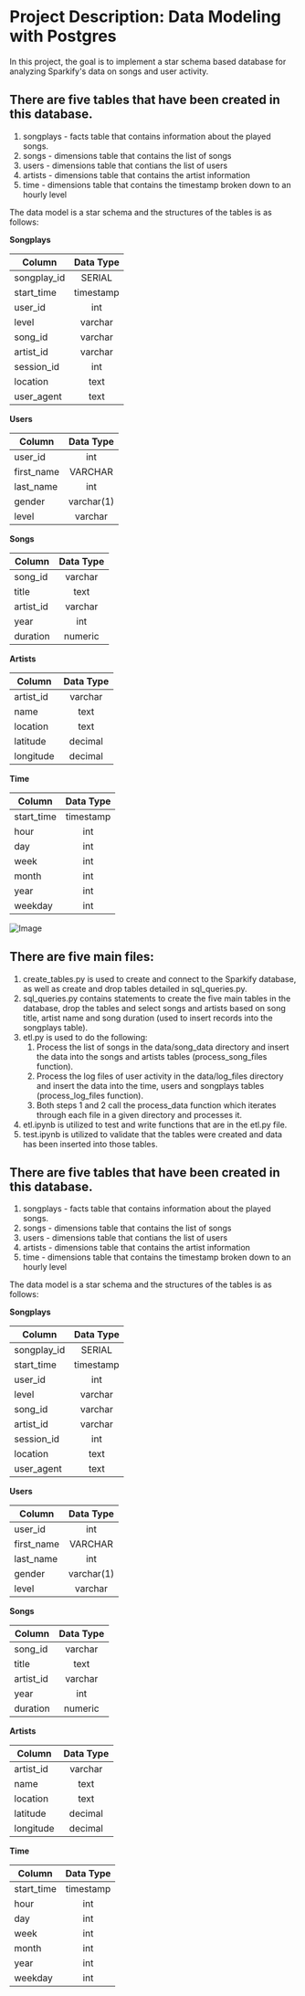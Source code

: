 # Project Description: Data Modeling with Postgres

In this project, the goal is to implement a star schema based database for analyzing Sparkify's data on songs and user activity.

## There are five tables that have been created in this database.

1. songplays - facts table that contains information about the played songs.
2. songs - dimensions table that contains the list of songs
3. users - dimensions table that contians the list of users
4. artists - dimensions table that contains the artist information
5. time - dimensions table that contains the timestamp broken down to an hourly level

The data model is a star schema and the structures of the tables is as follows:

**Songplays**

| Column        | Data Type       
| ------------- |:-------------:|
| songplay_id   | SERIAL        |
| start_time    | timestamp     | 
| user_id       | int           |  
| level         | varchar       |
| song_id       | varchar       | 
| artist_id     | varchar       |  
| session_id    | int           |
| location      | text          | 
| user_agent    | text          |  

**Users**

| Column        | Data Type       
| ------------- |:-------------:|
| user_id       | int           | 
| first_name    | VARCHAR       | 
| last_name     | int           |  
| gender        | varchar(1)    |
| level         | varchar       |
 
**Songs**

| Column        | Data Type       
| ------------- |:-------------:|
| song_id       | varchar       | 
| title         | text          | 
| artist_id     | varchar       | 
| year          | int           |
| duration      | numeric       |

**Artists**

| Column        | Data Type       
| ------------- |:-------------:|
| artist_id     | varchar       |  
| name          | text          | 
| location      | text          | 
| latitude      | decimal       |
| longitude     | decimal       |

**Time**

| Column        | Data Type       
| ------------- |:-------------:|
| start_time    | timestamp     | 
| hour          | int           | 
| day           | int           | 
| week          | int           |
| month         | int           |
| year          | int           |
| weekday       | int           |

![Image](data_model.png?raw=true)

## There are five main files: 

1. create_tables.py is used to create and connect to the Sparkify database, as well as create and drop tables detailed in sql_queries.py.
2. sql_queries.py contains statements to create the five main tables in the database, drop the tables and select songs and artists based on song title, artist name and song duration (used to insert records into the songplays table). 
3. etl.py is used to do the following: 
    1. Process the list of songs in the data/song_data directory and insert the data into the songs and artists tables (process_song_files function). 
    2. Process the log files of user activity in the data/log_files directory and insert the data into the time, users and songplays tables (process_log_files function).
    3. Both steps 1 and 2 call the process_data function which iterates through each file in a given directory and processes it.
4. etl.ipynb is utilized to test and write functions that are in the etl.py file.
5. test.ipynb is utilized to validate that the tables were created and data has been inserted into those tables.
    
## There are five tables that have been created in this database.

1. songplays - facts table that contains information about the played songs.
2. songs - dimensions table that contains the list of songs
3. users - dimensions table that contians the list of users
4. artists - dimensions table that contains the artist information
5. time - dimensions table that contains the timestamp broken down to an hourly level

The data model is a star schema and the structures of the tables is as follows:

**Songplays**

| Column        | Data Type       
| ------------- |:-------------:|
| songplay_id   | SERIAL        |
| start_time    | timestamp     | 
| user_id       | int           |  
| level         | varchar       |
| song_id       | varchar       | 
| artist_id     | varchar       |  
| session_id    | int           |
| location      | text          | 
| user_agent    | text          |  

**Users**

| Column        | Data Type       
| ------------- |:-------------:|
| user_id       | int           | 
| first_name    | VARCHAR       | 
| last_name     | int           |  
| gender        | varchar(1)    |
| level         | varchar       |
 
**Songs**

| Column        | Data Type       
| ------------- |:-------------:|
| song_id       | varchar       | 
| title         | text          | 
| artist_id     | varchar       | 
| year          | int           |
| duration      | numeric       |

**Artists**

| Column        | Data Type       
| ------------- |:-------------:|
| artist_id     | varchar       |  
| name          | text          | 
| location      | text          | 
| latitude      | decimal       |
| longitude     | decimal       |

**Time**

| Column        | Data Type       
| ------------- |:-------------:|
| start_time    | timestamp     | 
| hour          | int           | 
| day           | int           | 
| week          | int           |
| month         | int           |
| year          | int           |
| weekday       | int           |



